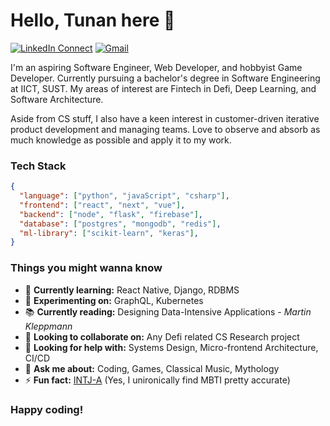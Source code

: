 
# Hello, Tunan here 👋

[![LinkedIn Connect](https://img.shields.io/badge/%20-Connect-black?color=222244&labelColor=000000&logo=linkedin&logoColor=f5f7fe)](https://www.linkedin.com/in/tahsintunan/)
[![Gmail](https://img.shields.io/badge/%20-Send%20Mail-black?color=222244&labelColor=000000&logo=gmail&logoColor=f5f7fe)](mailto:tahsintunan@gmail.com?subject=From%20GitHub&&body=Hi,%20there.%20Found%20you%20on%20GitHub!%20Let's%20talk%20about...)

I'm an aspiring Software Engineer, Web Developer, and hobbyist Game Developer. Currently pursuing a bachelor's degree in Software Engineering at IICT, SUST. My areas of interest are Fintech in Defi, Deep Learning, and Software Architecture.

Aside from CS stuff, I also have a keen interest in customer-driven iterative product development and managing teams. Love to observe and absorb as much knowledge as possible and apply it to my work.


### Tech Stack

```json
{
  "language": ["python", "javaScript", "csharp"],
  "frontend": ["react", "next", "vue"],
  "backend": ["node", "flask", "firebase"],
  "database": ["postgres", "mongodb", "redis"],
  "ml-library": ["scikit-learn", "keras"],
}
```


### Things you might wanna know

<!-- - 🔭 **Currently working on:** ... -->
- 🌱 **Currently learning:** React Native, Django, RDBMS
- 🧪 **Experimenting on:** GraphQL, Kubernetes
- 📚 **Currently reading:** Designing Data-Intensive Applications - _Martin Kleppmann_
- 👯 **Looking to collaborate on:** Any Defi related CS Research project
- 🤔 **Looking for help with:** Systems Design, Micro-frontend Architecture, CI/CD
- 💬 **Ask me about:** Coding, Games, Classical Music, Mythology
- ⚡ **Fun fact:** [INTJ-A](https://www.16personalities.com/intj-personality) (Yes, I unironically find MBTI pretty accurate)


### Happy coding!
